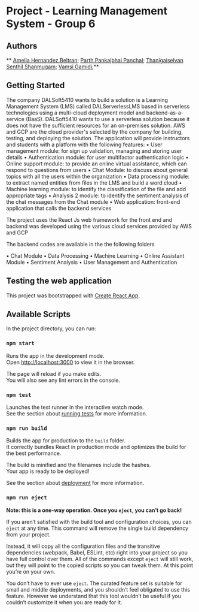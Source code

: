 # Project - Learning Management System - Group 6

## Authors

** [Amelia Hernandez Beltran](B00847961); 
   [Parth Pankajbhai Panchal](B00845025); 
   [Thanigaiselvan Senthil Shanmugam](B00798284); 
   [Vamsi Gamidi](B00834696);**

## Getting Started

The company DALSoft5410 wants to build a solution is a Learning Management System (LMS) called DALServerlessLMS based in serverless technologies using a multi-cloud deployment model and backend-as-a-service (BaaS). DALSoft5410 wants to use a serverless solution because it does not have the sufficient resources for an on-premises solution. AWS and GCP are the cloud provider's selected by the company for building, testing, and deploying the solution. The application will provide instructors and students with a platform with the following features:
•	User management module: for sign up validation, managing and storing user details
•	Authentication module: for user multifactor authentication logic
•	Online support module: to provide an online virtual assistance, which can respond to questions from users
•	Chat Module: to discuss about general topics with all the users within the organization
•	Data processing module: to extract named entities from files in the LMS and build a word cloud
•	Machine learning module: to identify the classification of the file and add appropriate tags
•	Analysis 2 module: to identify the sentiment analysis of the chat messages from the Chat module
•	Web application: front-end application that calls the backend services

The project uses the React Js  web framework for the front end and backend was developed using the various cloud services provided by AWS and GCP

The backend codes are available in the the following folders

•	Chat Module
•	Data Processing
•	Machine Learning
•	Online Assistant Module
•	Sentiment Analysis
•	User Management and Authentication

## Testing the web application

This project was bootstrapped with [Create React App](https://github.com/facebook/create-react-app).

## Available Scripts

In the project directory, you can run:

### `npm start`

Runs the app in the development mode.<br />
Open [http://localhost:3000](http://localhost:3000) to view it in the browser.

The page will reload if you make edits.<br />
You will also see any lint errors in the console.

### `npm test`

Launches the test runner in the interactive watch mode.<br />
See the section about [running tests](https://facebook.github.io/create-react-app/docs/running-tests) for more information.

### `npm run build`

Builds the app for production to the `build` folder.<br />
It correctly bundles React in production mode and optimizes the build for the best performance.

The build is minified and the filenames include the hashes.<br />
Your app is ready to be deployed!

See the section about [deployment](https://facebook.github.io/create-react-app/docs/deployment) for more information.

### `npm run eject`

**Note: this is a one-way operation. Once you `eject`, you can’t go back!**

If you aren’t satisfied with the build tool and configuration choices, you can `eject` at any time. This command will remove the single build dependency from your project.

Instead, it will copy all the configuration files and the transitive dependencies (webpack, Babel, ESLint, etc) right into your project so you have full control over them. All of the commands except `eject` will still work, but they will point to the copied scripts so you can tweak them. At this point you’re on your own.

You don’t have to ever use `eject`. The curated feature set is suitable for small and middle deployments, and you shouldn’t feel obligated to use this feature. However we understand that this tool wouldn’t be useful if you couldn’t customize it when you are ready for it.


